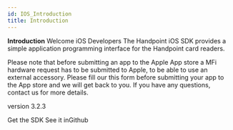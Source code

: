 ```yaml
---
id: IOS_Introduction
title: Introduction
---
```

**Introduction**
Welcome iOS Developers
The Handpoint iOS SDK provides a simple application programming interface for the Handpoint card readers.

Please note that before submitting an app to the Apple App store a MFi hardware request has to be submitted to Apple, to be able to use an external accessory. Please fill our this form before submitting your app to the App store and we will get back to you. If you have any questions, contact us for more details.

version 3.2.3

Get the SDK
See it inGithub
